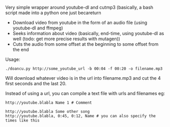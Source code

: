 Very simple wrapper around youtube-dl and cutmp3 (basically, a bash script made into a python one just becareturn 

- Download video from youtube in the form of an audio file (using youtube-dl and ffmpeg)
- Seeks information about video (basically, end-time, using youtube-dl as well (todo: get more precise results with mutagen))
- Cuts the audio from some offset at the beginning to some offset from the end

Usage:

    ./doancu.py http://some_youtube_url -b 00:04 -f 00:20 -o filename.mp3

Will download whatever video is in the url into filename.mp3 and cut the 4 first seconds and the last 20.

Instead of using a url, you can compile a text file with urls and filenames
eg:

    http://youtube.blabla Name 1 # Comment

    http://youtube.blabla Some other song
    http://youtube.blabla, 0:45, 0:12, Name # you can also specify the times like this



